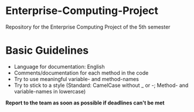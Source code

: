 # Enterprise-Computing-Project
Repository for the Enterprise Computing Project of the 5th semester

# Basic Guidelines
- Language for documentation: English
- Comments/documentation for each method in the code
- Try to use meaningful variable- and method-names
- Try to stick to a style (Standard: CamelCase without _ or -; Method- and variable-names in lowercase)

<b>Report to the team as soon as possible if deadlines can't be met</b>
